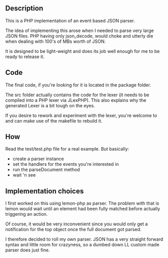 ## Description

This is a PHP implementation of an event based JSON parser.

The idea of implementing this arose when I needed to parse very large JSON files. 
PHP having only json_decode, would choke and utterly die when dealing with 100's of MBs worth of JSON.

It is designed to be light-weight and does its job well enough for me to be ready to release it.

## Code

The final code, if you're looking for it is located in the package folder.

The src folder actually contains the code for the lexer (it needs to be compiled into a PHP lexer via JLexPHP). 
This also explains why the generated Lexer is a bit tough on the eyes.

If you desire to rework and experiment with the lexer, you're welcome to and can make use of the makefile to rebuild it.

## How

Read the test/test.php file for a real example. But basically:

* create a parser instance
* set the handlers for the events you're interested in
* run the parseDocument method
* wait 'n see

## Implementation choices

I first worked on this using lemon-php as parser. 
The problem with that is lemon would wait until an element had been 
fully matched before actually triggering an action.

Of course, it would be very inconvenient since you would only get a notification for the top object once the 
full document got parsed.

I therefore decided to roll my own parser. JSON has a very straight forward syntax and little room for crazyness, so
a dumbed down LL custom made parser does just fine.
 